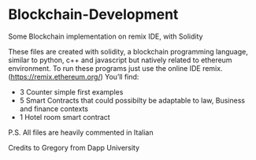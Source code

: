 # Blockchain-Development
Some Blockchain implementation on remix IDE, with Solidity

These files are created with solidity, a blockchain programming language, similar to python, c++ and javascript but natively related to ethereum environment. To run these programs just use the online IDE remix. (https://remix.ethereum.org/)
You’ll find:
-	3 Counter simple first examples
-	5 Smart Contracts that could possibilty be adaptable to law, Business and finance contexts
-	1 Hotel room smart contract

P.S. All files are heavily commented in Italian

Credits to Gregory from Dapp University
